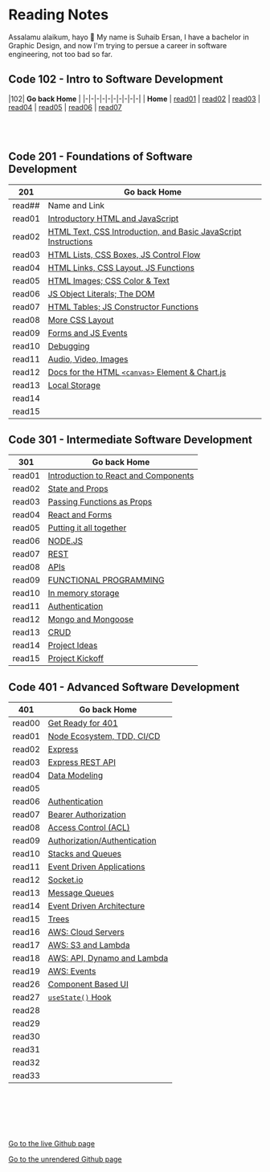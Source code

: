 # Reading Notes

Assalamu alaikum, hayo 👋 My name is Suhaib Ersan, I have a bachelor in Graphic Design, and now I'm trying to persue a career in software engineering, not too bad so far.

## Code 102 - Intro to Software Development

|102| **Go back Home** |
|-|-|-|-|-|-|-|-|-|-|
| **Home** | [read01](https://suhaib-ersan.github.io/reading-notes/read01) | [read02](https://suhaib-ersan.github.io/reading-notes/read02) | [read03](https://suhaib-ersan.github.io/reading-notes/read03) | [read04](https://suhaib-ersan.github.io/reading-notes/read04) | [read05](https://suhaib-ersan.github.io/reading-notes/read05) | [read06](https://suhaib-ersan.github.io/reading-notes/read06) | [read07](https://suhaib-ersan.github.io/reading-notes/read07)

<br/><br/>

## Code 201 - Foundations of Software Development

|201| **Go back Home** |
|-|-|
| read## | Name and Link |
| read01 | [Introductory HTML and JavaScript](https://suhaib-ersan.github.io/reading-notes/201/read01) |
| read02 | [HTML Text, CSS Introduction, and Basic JavaScript Instructions](https://suhaib-ersan.github.io/reading-notes/201/read02) |
| read03 | [HTML Lists, CSS Boxes, JS Control Flow](https://suhaib-ersan.github.io/reading-notes/201/read03) |
| read04 | [HTML Links, CSS Layout, JS Functions](https://suhaib-ersan.github.io/reading-notes/201/read04) |
| read05 | [HTML Images; CSS Color & Text](https://suhaib-ersan.github.io/reading-notes/201/read05) |
| read06 | [JS Object Literals; The DOM](https://suhaib-ersan.github.io/reading-notes/201/read06) |
| read07 | [HTML Tables; JS Constructor Functions](https://suhaib-ersan.github.io/reading-notes/201/read07) |
| read08 | [More CSS Layout](https://suhaib-ersan.github.io/reading-notes/201/read08) |
| read09 | [Forms and JS Events](https://suhaib-ersan.github.io/reading-notes/201/read09) |
| read10 | [Debugging](https://suhaib-ersan.github.io/reading-notes/201/read10) |
| read11 | [Audio, Video, Images](https://suhaib-ersan.github.io/reading-notes/201/read11) |
| read12 | [Docs for the HTML `<canvas>` Element & Chart.js](https://suhaib-ersan.github.io/reading-notes/201/read12) |
| read13 | [Local Storage](https://suhaib-ersan.github.io/reading-notes/201/read13) |
| read14 | [](https://suhaib-ersan.github.io/reading-notes/201/read14) |
| read15 | [](https://suhaib-ersan.github.io/reading-notes/201/read15) |



## Code 301 - Intermediate Software Development

|301| **Go back Home** |
|-|-|
| read01 | [Introduction to React and Components](https://suhaib-ersan.github.io/reading-notes/301/read01) |
| read02 | [State and Props](https://suhaib-ersan.github.io/reading-notes/301/read02) |
| read03 | [Passing Functions as Props](https://suhaib-ersan.github.io/reading-notes/301/read03) |
| read04 | [React and Forms](https://suhaib-ersan.github.io/reading-notes/301/read04) |
| read05 | [Putting it all together](https://suhaib-ersan.github.io/reading-notes/301/read05) |
| read06 | [NODE.JS](https://suhaib-ersan.github.io/reading-notes/301/read06) |
| read07 | [REST](https://suhaib-ersan.github.io/reading-notes/301/read07) |
| read08 | [APIs](https://suhaib-ersan.github.io/reading-notes/301/read08) |
| read09 | [FUNCTIONAL PROGRAMMING](https://suhaib-ersan.github.io/reading-notes/301/read09) |
| read10 | [In memory storage](https://suhaib-ersan.github.io/reading-notes/301/read10) |
| read11 | [Authentication](https://suhaib-ersan.github.io/reading-notes/301/read11) |
| read12 | [Mongo and Mongoose](https://suhaib-ersan.github.io/reading-notes/301/read12) |
| read13 | [CRUD](https://suhaib-ersan.github.io/reading-notes/301/read13) |
| read14 | [Project Ideas](https://suhaib-ersan.github.io/reading-notes/301/read14) |
| read15 | [Project Kickoff](https://suhaib-ersan.github.io/reading-notes/301/read15) |
## Code 401 - Advanced Software Development

|401| **Go back Home** |
|-|-|
| read00 | [Get Ready for 401](https://suhaib-ersan.github.io/reading-notes/401/read00) |
| read01 | [Node Ecosystem, TDD, CI/CD](https://suhaib-ersan.github.io/reading-notes/401/read01) |
| read02 | [Express](https://suhaib-ersan.github.io/reading-notes/401/read02) |
| read03 | [Express REST API](https://suhaib-ersan.github.io/reading-notes/401/read03) |
| read04 | [Data Modeling](https://suhaib-ersan.github.io/reading-notes/401/read04) |
| read05 | []() |
| read06 | [Authentication](https://suhaib-ersan.github.io/reading-notes/401/read06) |
| read07 | [Bearer Authorization](https://suhaib-ersan.github.io/reading-notes/401/read07) |
| read08 | [Access Control (ACL)](https://suhaib-ersan.github.io/reading-notes/401/read08) |
| read09 | [Authorization/Authentication](https://suhaib-ersan.github.io/reading-notes/401/read09) |
| read10 | [Stacks and Queues](https://suhaib-ersan.github.io/reading-notes/401/read10) |
| read11 | [Event Driven Applications](https://suhaib-ersan.github.io/reading-notes/401/read11) |
| read12 | [Socket.io](https://suhaib-ersan.github.io/reading-notes/401/read12) |
| read13 | [Message Queues](https://suhaib-ersan.github.io/reading-notes/401/read13) |
| read14 | [Event Driven Architecture](https://suhaib-ersan.github.io/reading-notes/401/read14) |
| read15 | [Trees](https://suhaib-ersan.github.io/reading-notes/401/read15) |
| read16 | [AWS: Cloud Servers](https://suhaib-ersan.github.io/reading-notes/401/read16) |
| read17 | [AWS: S3 and Lambda](https://suhaib-ersan.github.io/reading-notes/401/read17) |
| read18 | [AWS: API, Dynamo and Lambda](https://suhaib-ersan.github.io/reading-notes/401/read18) |
| read19 | [AWS: Events](https://suhaib-ersan.github.io/reading-notes/401/read19) |
| read26 | [Component Based UI](https://suhaib-ersan.github.io/reading-notes/401/read26) |
| read27 | [`useState()` Hook](https://suhaib-ersan.github.io/reading-notes/401/read27) |
| read28 | [](https://suhaib-ersan.github.io/reading-notes/401/read28) |
| read29 | [](https://suhaib-ersan.github.io/reading-notes/401/read29) |
| read30 | [](https://suhaib-ersan.github.io/reading-notes/401/read30) |
| read31 | [](https://suhaib-ersan.github.io/reading-notes/401/read31) |
| read32 | [](https://suhaib-ersan.github.io/reading-notes/401/read32) |
| read33 | [](https://suhaib-ersan.github.io/reading-notes/401/read33) |




<br/><br/> 


<br/><br/>  

[Go to the live Github page](https://suhaib-ersan.github.io/reading-notes/)

[Go to the unrendered Github page](https://github.com/Suhaib-Ersan/reading-notes)
